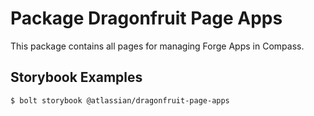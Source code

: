 # Package Dragonfruit Page Apps

This package contains all pages for managing Forge Apps in Compass.

## Storybook Examples

```shell
$ bolt storybook @atlassian/dragonfruit-page-apps
```
